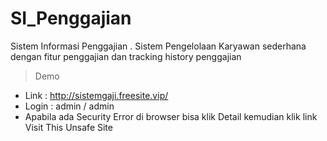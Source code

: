 # SI_Penggajian
Sistem Informasi Penggajian
.
Sistem Pengelolaan Karyawan sederhana dengan fitur penggajian dan tracking history penggajian
> Demo 
* Link  : http://sistemgaji.freesite.vip/
* Login : admin / admin
* Apabila ada Security Error di browser bisa klik Detail kemudian klik link Visit This Unsafe Site
